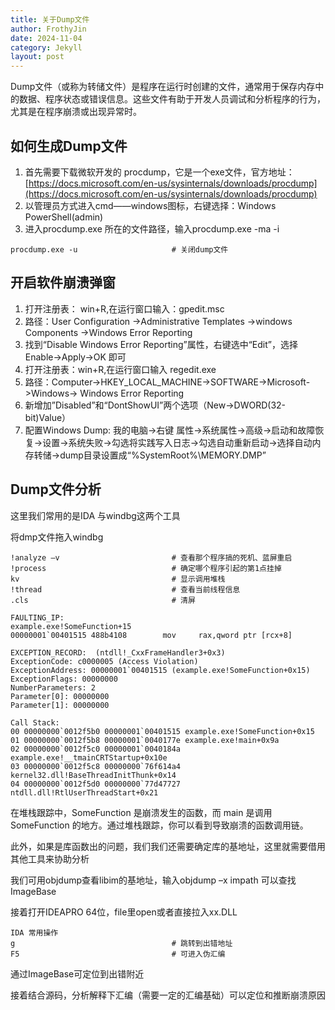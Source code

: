 ```yaml
---
title: 关于Dump文件
author: FrothyJin
date: 2024-11-04
category: Jekyll
layout: post
---
```


Dump文件（或称为转储文件）是程序在运行时创建的文件，通常用于保存内存中的数据、程序状态或错误信息。这些文件有助于开发人员调试和分析程序的行为，尤其是在程序崩溃或出现异常时。

如何生成Dump文件
-------------

1. 首先需要下载微软开发的 procdump，它是一个exe文件，官方地址：[https://docs.microsoft.com/en-us/sysinternals/downloads/procdump](https://docs.microsoft.com/en-us/sysinternals/downloads/procdump)
1. 以管理员方式进入cmd——windows图标，右键选择：Windows PowerShell(admin)
1. 进入procdump.exe 所在的文件路径，输入procdump.exe -ma -i

```
procdump.exe -u                     # 关闭dump文件
```

开启软件崩溃弹窗
-------------

1. 打开注册表： win+R,在运行窗口输入：gpedit.msc
1. 路径：User Configuration ->Administrative Templates ->windows Components ->Windows Error Reporting
1. 找到“Disable Windows Error Reporting”属性，右键选中“Edit”，选择Enable->Apply->OK 即可
1. 打开注册表：win+R,在运行窗口输入 regedit.exe
1. 路径：Computer->HKEY_LOCAL_MACHINE->SOFTWARE->Microsoft->Windows-> Windows Error Reporting
1. 新增加”Disabled”和“DontShowUI”两个选项（New->DWORD(32-bit)Value）
1. 配置Windows Dump: 我的电脑->右键 属性->系统属性->高级->启动和故障恢复->设置->系统失败->勾选将实践写入日志->勾选自动重新启动->选择自动内存转储->dump目录设置成“%SystemRoot%\MEMORY.DMP”

Dump文件分析
-------------

这里我们常用的是IDA 与windbg这两个工具

将dmp文件拖入windbg
```
!analyze –v                         # 查看那个程序搞的死机、蓝屏重启
!process                            # 确定哪个程序引起的第1点挂掉
kv                                  # 显示调用堆栈
!thread                             # 查看当前线程信息
.cls                                # 清屏
```

```
FAULTING_IP:
example.exe!SomeFunction+15
00000001`00401515 488b4108        mov     rax,qword ptr [rcx+8]

EXCEPTION_RECORD:  (ntdll!_CxxFrameHandler3+0x3)
ExceptionCode: c0000005 (Access Violation)
ExceptionAddress: 00000001`00401515 (example.exe!SomeFunction+0x15)
ExceptionFlags: 00000000
NumberParameters: 2
Parameter[0]: 00000000
Parameter[1]: 00000000

Call Stack:
00 00000000`0012f5b0 00000001`00401515 example.exe!SomeFunction+0x15
01 00000000`0012f5b8 00000001`0040177e example.exe!main+0x9a
02 00000000`0012f5c0 00000001`0040184a example.exe!__tmainCRTStartup+0x10e
03 00000000`0012f5c8 00000000`76f614a4 kernel32.dll!BaseThreadInitThunk+0x14
04 00000000`0012f5d0 00000000`77d47727 ntdll.dll!RtlUserThreadStart+0x21
```

在堆栈跟踪中，SomeFunction 是崩溃发生的函数，而 main 是调用 SomeFunction 的地方。通过堆栈跟踪，你可以看到导致崩溃的函数调用链。

此外，如果是库函数出的问题，我们我们还需要确定库的基地址，这里就需要借用其他工具来协助分析

我们可用objdump查看libim的基地址，输入objdump –x impath 可以查找ImageBase

接着打开IDEAPRO 64位，file里open或者直接拉入xx.DLL

```
IDA 常用操作
g                                   # 跳转到出错地址
F5                                  # 可进入伪汇编
```
通过ImageBase可定位到出错附近

接着结合源码，分析解释下汇编（需要一定的汇编基础）可以定位和推断崩溃原因
